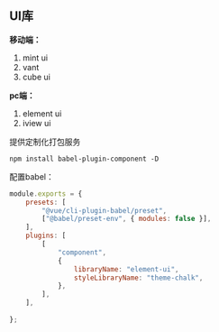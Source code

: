 ## UI库

**移动端：**

1. mint ui
2. vant
3. cube ui



**pc端：**

1. element ui
2. iview ui



提供定制化打包服务

`npm install babel-plugin-component -D`

 配置babel：

```js
module.exports = {
    presets: [
        "@vue/cli-plugin-babel/preset",
        ["@babel/preset-env", { modules: false }],
    ],
    plugins: [
        [
            "component",
            {
                libraryName: "element-ui",
                styleLibraryName: "theme-chalk",
            },
        ],
    ],
    
};

```

